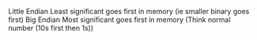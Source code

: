 Little Endian
	Least significant goes first in memory (ie smaller binary goes first)
Big Endian
	Most significant goes first in memory (Think normal number (10s first then 1s))

